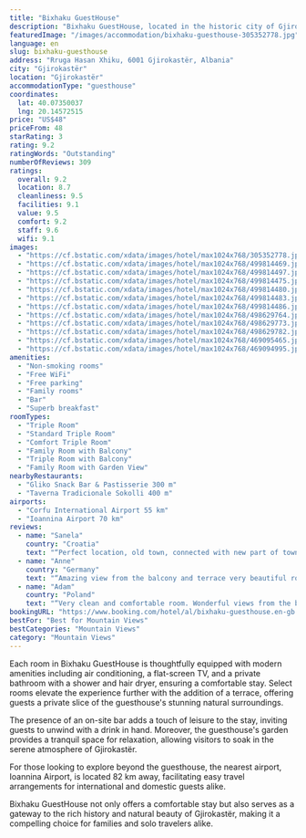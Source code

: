 ```yaml
---
title: "Bixhaku GuestHouse"
description: "Bixhaku GuestHouse, located in the historic city of Gjirokastër, presents a serene retreat just a stone's throw away from the enchanting Zaravina Lake."
featuredImage: "/images/accommodation/bixhaku-guesthouse-305352778.jpg"
language: en
slug: bixhaku-guesthouse
address: "Rruga Hasan Xhiku, 6001 Gjirokastër, Albania"
city: "Gjirokastër"
location: "Gjirokastër"
accommodationType: "guesthouse"
coordinates:
  lat: 40.07350037
  lng: 20.14572515
price: "US$48"
priceFrom: 48
starRating: 3
rating: 9.2
ratingWords: "Outstanding"
numberOfReviews: 309
ratings:
  overall: 9.2
  location: 8.7
  cleanliness: 9.5
  facilities: 9.1
  value: 9.5
  comfort: 9.2
  staff: 9.6
  wifi: 9.1
images:
  - "https://cf.bstatic.com/xdata/images/hotel/max1024x768/305352778.jpg?k=388e7fcd90d0e33d649676701c83b3e0531ed66bca61b9d6a3d4f6130ec0958f&o=&hp=1"
  - "https://cf.bstatic.com/xdata/images/hotel/max1024x768/499814469.jpg?k=fdfaefda1b58913495e820f3057b10e398a58b8c3ce50891a69c2afafaba6c50&o=&hp=1"
  - "https://cf.bstatic.com/xdata/images/hotel/max1024x768/499814497.jpg?k=ed4b0f89e9b0fb8ae50f2c7c2b1f9bcb91b7902853114223a2e14b5461152d9b&o=&hp=1"
  - "https://cf.bstatic.com/xdata/images/hotel/max1024x768/499814475.jpg?k=56e74cf51af0dd030d326bbd0dd611665df92af1c93e2805ebdf1c88ecd7a4ba&o=&hp=1"
  - "https://cf.bstatic.com/xdata/images/hotel/max1024x768/499814480.jpg?k=85ecce1024b9dd9b691416b38ebde054356a52288633eeef7ef8674f2d82d9c7&o=&hp=1"
  - "https://cf.bstatic.com/xdata/images/hotel/max1024x768/499814483.jpg?k=0cddb7e9d43ec5296ffd350edc9824fb55ecd244854c72032342622492b33bad&o=&hp=1"
  - "https://cf.bstatic.com/xdata/images/hotel/max1024x768/499814486.jpg?k=d28290a4f3e2830aba226d72900ea98aae9923db948489ed0ba000e300cf7051&o=&hp=1"
  - "https://cf.bstatic.com/xdata/images/hotel/max1024x768/498629764.jpg?k=6f1d0d037cc46b023eff11d14bd34b874885dfde8eafaef84f80459d3b214249&o=&hp=1"
  - "https://cf.bstatic.com/xdata/images/hotel/max1024x768/498629773.jpg?k=a8603f359a11a092830b41a9dddc6b2b5e025f2c325a24d1afa5a28794582589&o=&hp=1"
  - "https://cf.bstatic.com/xdata/images/hotel/max1024x768/498629782.jpg?k=006fde8eff27620230793bd3bb570a5ec5bd0ffbad8aa993c3793f637d3ca1a0&o=&hp=1"
  - "https://cf.bstatic.com/xdata/images/hotel/max1024x768/469095465.jpg?k=e235c88b44fd6473e4b9b32386d16b6bccd38ed963a6748879967a37c6524ed2&o=&hp=1"
  - "https://cf.bstatic.com/xdata/images/hotel/max1024x768/469094995.jpg?k=8b51bf47d7da2d98e89ab8e78f20cb9afd2c652733696a90f30387e7126d44b9&o=&hp=1"
amenities:
  - "Non-smoking rooms"
  - "Free WiFi"
  - "Free parking"
  - "Family rooms"
  - "Bar"
  - "Superb breakfast"
roomTypes:
  - "Triple Room"
  - "Standard Triple Room"
  - "Comfort Triple Room"
  - "Family Room with Balcony"
  - "Triple Room with Balcony"
  - "Family Room with Garden View"
nearbyRestaurants:
  - "Gliko Snack Bar & Pastisserie 300 m"
  - "Taverna Tradicionale Sokolli 400 m"
airports:
  - "Corfu International Airport 55 km"
  - "Ioannina Airport 70 km"
reviews:
  - name: "Sanela"
    country: "Croatia"
    text: "“Perfect location, old town, connected with new part of town and central bus station with small bus. Brekfast, domestic, local, traditional..superb!”"
  - name: "Anne"
    country: "Germany"
    text: "“Amazing view from the balcony and terrace very beautiful room, super clean and delicious breakfast on the terrace with mountain view. The host was very nice. The house is new and everything is nicely decorated. Parking lot directly at the...”"
  - name: "Adam"
    country: "Poland"
    text: "“Very clean and comfortable room. Wonderful views from the balcony. Excellent breakfest. Very friendly host. Close to the castle. Everything was great! :-)”"
bookingURL: "https://www.booking.com/hotel/al/bixhaku-guesthouse.en-gb.html?aid=8035640"
bestFor: "Best for Mountain Views"
bestCategories: "Mountain Views"
category: "Mountain Views"
---
```


Each room in Bixhaku GuestHouse is thoughtfully equipped with modern amenities including air conditioning, a flat-screen TV, and a private bathroom with a shower and hair dryer, ensuring a comfortable stay. Select rooms elevate the experience further with the addition of a terrace, offering guests a private slice of the guesthouse's stunning natural surroundings.

The presence of an on-site bar adds a touch of leisure to the stay, inviting guests to unwind with a drink in hand. Moreover, the guesthouse's garden provides a tranquil space for relaxation, allowing visitors to soak in the serene atmosphere of Gjirokastër.

For those looking to explore beyond the guesthouse, the nearest airport, Ioannina Airport, is located 82 km away, facilitating easy travel arrangements for international and domestic guests alike.

Bixhaku GuestHouse not only offers a comfortable stay but also serves as a gateway to the rich history and natural beauty of Gjirokastër, making it a compelling choice for families and solo travelers alike.